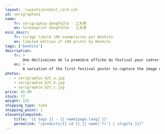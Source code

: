 ```yaml
---
layout: _layouts/product_card.njk
id: serigraphie1
name:
    fr: sérigraphie GōngFūChá - 工夫茶
    en: Screenprint GōngFūChá - 工夫茶
mini_descr:
    fr: tirage limité 100 exemplaires par Benhito
    en: limited edition of 100 prints by Benhito
tags: ['benhito']
description: 
    fr: >
        Une déclinaison de la première affiche du festival pour cadrer l'image de notre collectif : Brut de Thé.<!--more--> La traduction en chinois n'est pas du tout littérale, c'est un choix assumé qu'on pourrait interpréter par -l'âme du thé-. Chaque pièce est unique. Elles ont été tirées avec soin par - Estampille, le studio Delphine Chapuis à Saint-Étienne et sont contrôlées et signées par l'auteur.
    en: >
        A variation of the first festival poster to capture the image of our collective: Brut de Thé.<!--more--> The Chinese translation is not literal at all; it is a deliberate choice that could be interpreted as "the soul of tea." Each piece is unique. They have been carefully printed by Estampille studio by Delphine Chapuis in Saint-Étienne and are checked and signed by the author.
photos:
    - serigraphie_b2t_a.jpg
    - serigraphie_b2t_b.jpg
    - serigraphie_b2t_c.jpg
price: 45.00
stock: 77
weight: 125
shipping_type: tube
shipping_point: 1
eleventyComputed:
    title: '{{ tags }} - {{ name[page.lang] }}'
    permalink: "/products/{{ id }}_{{ name['fr'] | slugify }}/"
---
```

